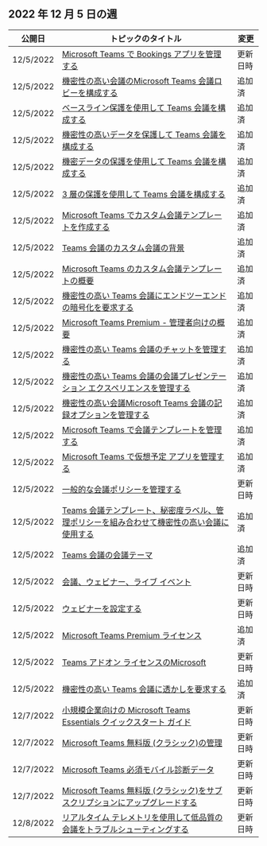 <!-- This file is generated automatically each week. Changes made to this file will be overwritten.-->




## <a name="week-of-december-05-2022"></a>2022 年 12 月 5 日の週


| 公開日 |トピックのタイトル | 変更 |
|------|------------|--------|
| 12/5/2022 | [Microsoft Teams で Bookings アプリを管理する](/MicrosoftTeams/bookings-app-admin) | 更新日時 |
| 12/5/2022 | [機密性の高い会議のMicrosoft Teams 会議ロビーを構成する](/MicrosoftTeams/configure-lobby-sensitive-meetings) | 追加済 |
| 12/5/2022 | [ベースライン保護を使用して Teams 会議を構成する](/MicrosoftTeams/configure-meetings-baseline-protection) | 追加済 |
| 12/5/2022 | [機密性の高いデータを保護して Teams 会議を構成する](/MicrosoftTeams/configure-meetings-highly-sensitive-protection) | 追加済 |
| 12/5/2022 | [機密データの保護を使用して Teams 会議を構成する](/MicrosoftTeams/configure-meetings-sensitive-protection) | 追加済 |
| 12/5/2022 | [3 層の保護を使用して Teams 会議を構成する](/MicrosoftTeams/configure-meetings-three-tiers-protection) | 追加済 |
| 12/5/2022 | [Microsoft Teams でカスタム会議テンプレートを作成する](/MicrosoftTeams/create-custom-meeting-template) | 追加済 |
| 12/5/2022 | [Teams 会議のカスタム会議の背景](/MicrosoftTeams/custom-meeting-backgrounds) | 追加済 |
| 12/5/2022 | [Microsoft Teams のカスタム会議テンプレートの概要](/MicrosoftTeams/custom-meeting-templates-overview) | 追加済 |
| 12/5/2022 | [機密性の高い Teams 会議にエンドツーエンドの暗号化を要求する](/MicrosoftTeams/end-to-end-encrypted-meetings) | 追加済 |
| 12/5/2022 | [Microsoft Teams Premium - 管理者向けの概要](/MicrosoftTeams/enhanced-teams-experience) | 追加済 |
| 12/5/2022 | [機密性の高い Teams 会議のチャットを管理する](/MicrosoftTeams/manage-chat-sensitive-meetings) | 追加済 |
| 12/5/2022 | [機密性の高い Teams 会議の会議プレゼンテーション エクスペリエンスを管理する](/MicrosoftTeams/manage-meeting-presentation-experience) | 追加済 |
| 12/5/2022 | [機密性の高い会議Microsoft Teams 会議の記録オプションを管理する](/MicrosoftTeams/manage-meeting-recording-options) | 追加済 |
| 12/5/2022 | [Microsoft Teams で会議テンプレートを管理する](/MicrosoftTeams/manage-meeting-templates) | 追加済 |
| 12/5/2022 | [Microsoft Teams で仮想予定 アプリを管理する](/MicrosoftTeams/manage-virtual-appointments-app) | 追加済 |
| 12/5/2022 | [一般的な会議ポリシーを管理する](/MicrosoftTeams/meeting-policies-in-teams-general) | 更新日時 |
| 12/5/2022 | [Teams 会議テンプレート、秘密度ラベル、管理ポリシーを組み合わせて機密性の高い会議に使用する](/MicrosoftTeams/meeting-templates-sensitivity-labels-policies) | 追加済 |
| 12/5/2022 | [Teams 会議の会議テーマ](/MicrosoftTeams/meeting-themes) | 追加済 |
| 12/5/2022 | [会議、ウェビナー、ライブ イベント](/MicrosoftTeams/quick-start-meetings-live-events) | 更新日時 |
| 12/5/2022 | [ウェビナーを設定する](/MicrosoftTeams/set-up-webinars) | 更新日時 |
| 12/5/2022 | [Microsoft Teams Premium ライセンス](/MicrosoftTeams/teams-add-on-licensing/licensing-enhance-teams) | 追加済 |
| 12/5/2022 | [Teams アドオン ライセンスのMicrosoft](/MicrosoftTeams/teams-add-on-licensing/microsoft-teams-add-on-licensing) | 更新日時 |
| 12/5/2022 | [機密性の高い Teams 会議に透かしを要求する](/MicrosoftTeams/watermark-meeting-content-video) | 追加済 |
| 12/7/2022 | [小規模企業向けの Microsoft Teams Essentials クイックスタート ガイド](/MicrosoftTeams/get-started-with-teams-essentials) | 更新日時 |
| 12/7/2022 | [Microsoft Teams 無料版 (クラシック)の管理](/MicrosoftTeams/manage-freemium) | 更新日時 |
| 12/7/2022 | [Microsoft Teams 必須モバイル診断データ](/MicrosoftTeams/policy-control-diagnostic-data-mobile) | 更新日時 |
| 12/7/2022 | [Microsoft Teams 無料版 (クラシック)をサブスクリプションにアップグレードする](/MicrosoftTeams/upgrade-freemium) | 更新日時 |
| 12/8/2022 | [リアルタイム テレメトリを使用して低品質の会議をトラブルシューティングする](/MicrosoftTeams/use-real-time-telemetry-to-troubleshoot-poor-meeting-quality) | 更新日時 |
